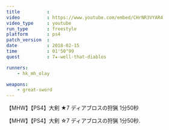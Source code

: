 ```yaml
---
title          :
video          : https://www.youtube.com/embed/CHrNR3VYAR4
video_type     : youtube
run_type       : freestyle
platform       : ps4
patch_version  :
date           : 2018-02-15
time           : 01'50"99
quest          : 7★-well-that-diablos

runners:
    - hk_mh_olay

weapons:
    - great-sword
---
```

【MHW】【PS4】大剣 ★7 ディアブロスの狩猟 1分50秒

【MHW】【PS4】大剣 ☆7 ディアブロスの狩猟 1分50秒.
